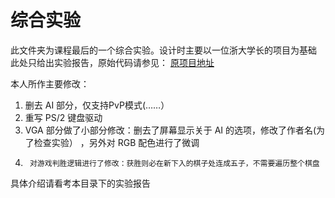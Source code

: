 # 综合实验

此文件夹为课程最后的一个综合实验。设计时主要以一位浙大学长的项目为基础 
此处只给出实验报告，原始代码请参见： 
[原项目地址](https://github.com/TsReaper/Verilog-Gobang-Game-with-AI)  

本人所作主要修改：  
1.	删去 AI 部分，仅支持PvP模式(……）  
2. 	重写 PS/2 键盘驱动  
3. 	VGA 部分做了小部分修改：删去了屏幕显示关于 AI 的选项，修改了作者名(为了检查实验） ，另外对 RGB 配色进行了微调   
4.  	对游戏判胜逻辑进行了修改：获胜则必在新下入的棋子处连成五子，不需要遍历整个棋盘

具体介绍请看考本目录下的实验报告